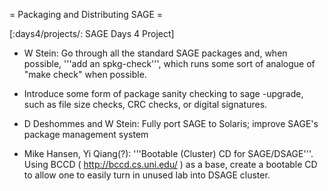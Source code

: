 = Packaging and Distributing SAGE =

[:days4/projects/: SAGE Days 4 Project]

 * W Stein: Go through all the standard SAGE packages and, when possible, '''add an spkg-check''', which runs some sort of analogue of "make check" when possible.

 * Introduce some form of package sanity checking to sage -upgrade, such as file size checks, CRC checks, or digital signatures.

 * D Deshommes and W Stein: Fully port SAGE to Solaris; improve SAGE's package management system

 * Mike Hansen, Yi Qiang(?): '''Bootable (Cluster) CD for SAGE/DSAGE'''.  Using BCCD ( http://bccd.cs.uni.edu/ ) as a base, create a bootable CD to allow one to easily turn in unused lab into DSAGE cluster.
